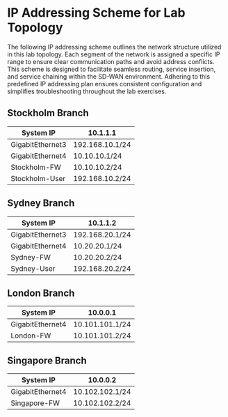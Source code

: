 # IP Addressing Scheme for Lab Topology 

The following IP addressing scheme outlines the network structure utilized in this lab topology. Each segment of the 
network is assigned a specific IP range to ensure clear communication paths and avoid address conflicts. This scheme 
is designed to facilitate seamless routing, service insertion, and service chaining within the SD-WAN environment. 
Adhering to this predefined IP addressing plan ensures consistent configuration and simplifies troubleshooting 
throughout the lab exercises.


## Stockholm Branch

| System IP        | 10.1.1.1        |
|------------------|-----------------|
| GigabitEthernet3 | 192.168.10.1/24 |
| GigabitEthernet4 | 10.10.10.1/24   |
| Stockholm-FW     | 10.10.10.2/24   |
| Stockholm-User   | 192.168.10.2/24 |


## Sydney Branch

| System IP        | 10.1.1.2        |
|------------------|-----------------|
| GigabitEthernet3 | 192.168.20.1/24 |
| GigabitEthernet4 | 10.20.20.1/24   |
| Sydney-FW        | 10.20.20.2/24   |
| Sydney-User      | 192.168.20.2/24 |


## London Branch

| System IP        | 10.0.0.1        |
|------------------|-----------------|
| GigabitEthernet4 | 10.101.101.1/24 |
| London-FW        | 10.101.101.2/24 |

## Singapore Branch

| System IP        | 10.0.0.2        |
|------------------|-----------------|
| GigabitEthernet4 | 10.102.102.1/24 |
| Singapore-FW     | 10.102.102.2/24 |


